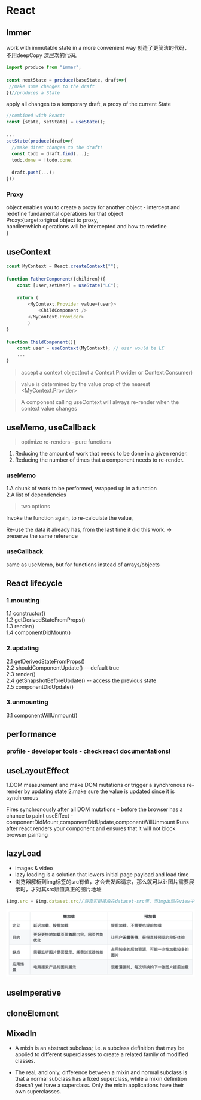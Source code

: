 # React

## Immer
work with immutable state in a more convenient way
创造了更简洁的代码，不用deepCopy 深层次的代码。

 ```javascript
import produce from "immer";

const nextState = produce(baseState, draft=>{
  //make some changes to the draft
})//produces a State
 ```
apply all changes to a temporary draft, a proxy of the current State

```javascript
//combined with React:
const [state, setState] = useState();

...
setState(produce(draft=>{
  //make diret changes to the draft!
  const todo = draft.find(...);
  todo.done = !todo.done.

  draft.push(...);
}))

```


### Proxy
object enables you to create a proxy for another object - intercept  and redefine fundamental operations for that object  
Proxy:{target:original object to proxy,  
handler:which operations will be intercepted and how to redefine  
}



## useContext

```javascript
const MyContext = React.createContext("");

function FatherComponent({children}){
    const [user,setUser] = useState("LC");

    return (
        <MyContext.Provider value={user}>
            <ChildComponent />
        </MyContext.Provider>
        )
}

function ChildComponent(){
    const user = useContext(MyContext); // user would be LC
    ...
}


```

> accept a context object(not a Context.Provider or Context.Consumer)

> value is determined by the value prop of the nearest <MyContext.Provider>

> A component calling useContext will always re-render when the context value changes


## useMemo, useCallback

>optimize re-renders - pure functions  
1. Reducing the amount of work that needs to be done in a given render.  
2. Reducing the number of times that a component needs to re-render.  

### useMemo  

1.A chunk of work to be performed, wrapped up in a function   
2.A list of dependencies  

>two options  

Invoke the function again, to re-calculate the value,  

Re-use the data it already has, from the last time it did this work. -> preserve the same reference  

### useCallback  

same as useMemo, but for functions instead of arrays/objects  


## React lifecycle

### 1.mounting  
  1.1 constructor()  
  1.2 getDerivedStateFromProps()  
  1.3 render()  
  1.4 componentDidMount()  
### 2.updating  
  2.1 getDerivedStateFromProps()  
  2.2 shouldComponentUpdate()  -- default true  
  2.3 render()  
  2.4 getSnapshotBeforeUpdate()  -- access the previous state  
  2.5 componentDidUpdate()  
### 3.unmounting  
  3.1 componentWillUnmount()  

## performance
### profile - developer tools - check react documentations!

## useLayoutEffect

 1.DOM measurement and make DOM mutations or trigger a synchronous re-render by updating state 2.make sure the value is updated since it is synchronous

Fires synchronously after all DOM mutations - before the browser has a chance to paint
useEffect - componentDidMount,componentDidUpdate,componentWillUnmount
Runs after react renders your component and ensures that it will not block browser painting

## lazyLoad
- images & video
- lazy loading is a solution that lowers initial page payload and load time
- 浏览器解析到img标签的src有值，才会去发起请求，那么就可以让图片需要展示时，才对其src赋值真正的图片地址
```javascript
$img.src = $img.dataset.src//将真实链接放在dataset-src里，当img出现在view中时替换src发送请求
```
![lazyLoad](../assets/lazyLoad.png ':size=80%')

## useImperative
## cloneElement

## MixedIn
- A mixin is an abstract subclass; i.e. a subclass definition that may be applied to different superclasses to create a related family of modified classes.

- The real, and only, difference between a mixin and normal subclass is that a normal subclass has a fixed superclass, while a mixin definition doesn't yet have a superclass. Only the mixin applications have their own superclasses.

